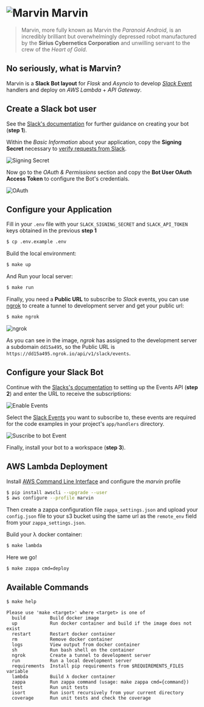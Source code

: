 # ![Marvin](https://user-images.githubusercontent.com/5514990/53703935-bc0cc900-3e49-11e9-9d9e-952101a4c0cf.png) Marvin

> Marvin, more fully known as Marvin the *Paranoid Android*, is an incredibly brilliant but overwhelmingly depressed robot manufactured by the **Sirius Cybernetics Corporation** and unwilling servant to the crew of the *Heart of Gold*.

## No seriously, what is Marvin?

Marvin is a **Slack Bot layout** for *Flask* and *Asyncio* to develop [*Slack* Event](https://api.slack.com/events) handlers and deploy on *AWS Lambda* + *API Gateway*.


## Create a Slack bot user

See the [Slack's documentation](https://api.slack.com/bot-users#getting-started) for further guidance on creating your bot (**step 1**).

Within the *Basic Information* about your application, copy the **Signing Secret** necessary to [verify requests from Slack](https://api.slack.com/docs/verifying-requests-from-slack>).

![Signing Secret](https://user-images.githubusercontent.com/5514990/53696736-cfde0e00-3dfc-11e9-9aeb-23d184f8c600.png)

Now go to the *OAuth & Permissions* section and copy the **Bot User OAuth Access Token** to configure the Bot's credentials.

![OAuth](https://user-images.githubusercontent.com/5514990/53776565-fc8f4400-3f28-11e9-9d7f-f4f24809c5e0.png)


## Configure your Application

Fill in your `.env` file with your `SLACK_SIGNING_SECRET` and `SLACK_API_TOKEN` keys obtained in the previous **step 1**

```sh
$ cp .env.example .env
```

Build the local environment:

```sh
$ make up
```

And Run your local server:

```sh
$ make run
```

Finally, you need a **Public URL** to subscribe to *Slack* events, you can use [ngrok](https://ngrok.com/download) to create a tunnel to development server and get your public url:


```sh
$ make ngrok
```

![ngrok](https://user-images.githubusercontent.com/5514990/53777178-0d40b980-3f2b-11e9-8150-9589916d41d6.png)

As you can see in the image, *ngrok* has assigned to the development server a subdomain `dd15a495`, so the Public URL is `https://dd15a495.ngrok.io/api/v1/slack/events`.

## Configure your Slack Bot

Continue with the [Slacks's documentation](https://api.slack.com/bot-users#setup-events-api) to setting up the Events API (**step 2**) and enter the URL to receive the subscriptions:

![Enable Events](https://user-images.githubusercontent.com/5514990/53777794-1df22f00-3f2d-11e9-85bd-03dcb9c9c848.png)

Select the [Slack Events](https://api.slack.com/events) you want to subscribe to, these events are required for the code examples in your project's `app/handlers` directory.

![Suscribe to bot Event](https://user-images.githubusercontent.com/5514990/53778614-f0f34b80-3f2f-11e9-96de-3cb2d1a8e0c3.png)

Finally, install your bot to a workspace (**step 3**).


## AWS Lambda Deployment

Install [AWS Command Line Interface](https://docs.aws.amazon.com/es_es/cli/latest/userguide/cli-chap-install.html) and configure the *marvin* profile

```sh
$ pip install awscli --upgrade --user
$ aws configure --profile marvin
```

Then create a zappa configuration file `zappa_settings.json` and upload your `config.json` file to your s3 bucket using the same url as the `remote_env` field from your `zappa_settings.json`.

Build your λ docker container:

```sh
$ make lambda
```

Here we go!

```sh
$ make zappa cmd=deploy
```

## Available Commands

```sh
$ make help
```

```
Please use 'make <target>' where <target> is one of
  build         Build docker image
  up            Run docker container and build if the image does not exist
  restart       Restart docker container
  rm            Remove docker container
  logs          View output from docker container
  sh            Run bash shell on the container
  ngrok         Create a tunnel to development server
  run           Run a local development server
  requirements  Install pip requirements from $REQUIREMENTS_FILES variable
  lambda        Build λ docker container
  zappa         Run zappa command (usage: make zappa cmd={command})
  test          Run unit tests
  isort         Run isort recursively from your current directory
  coverage      Run unit tests and check the coverage
```
